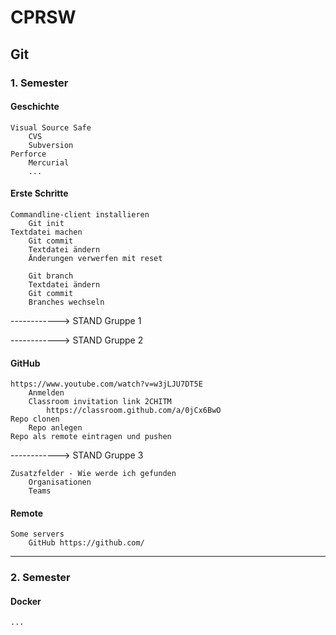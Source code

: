 # CPRSW

##	Git

###		1. Semester

#### Geschichte

	Visual Source Safe
		CVS
	  	Subversion
	Perforce
		Mercurial
		...

#### Erste Schritte

  	Commandline-client installieren
  		Git init
  	Textdatei machen
  		Git commit
  		Textdatei ändern
  		Änderungen verwerfen mit reset
  			
  		Git branch
  		Textdatei ändern
  		Git commit
  		Branches wechseln

------------> STAND Gruppe 1

------------> STAND Gruppe 2

#### GitHub

	https://www.youtube.com/watch?v=w3jLJU7DT5E
		Anmelden
		Classroom invitation link 2CHITM
			https://classroom.github.com/a/0jCx6BwO
	Repo clonen
		Repo anlegen
	Repo als remote eintragen und pushen

------------> STAND Gruppe 3

    Zusatzfelder - Wie werde ich gefunden
    	Organisationen
    	Teams

#### Remote

	Some servers
		GitHub https://github.com/



---

### 2. Semester

#### Docker

```
...
```

